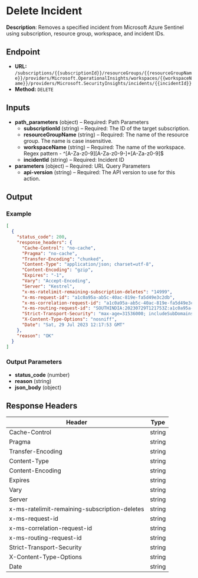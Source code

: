 # Delete Incident

**Description**: Removes a specified incident from Microsoft Azure Sentinel using subscription, resource group, workspace, and incident IDs.

## Endpoint

- **URL:** `/subscriptions/{{subscriptionId}}/resourceGroups/{{resourceGroupName}}/providers/Microsoft.OperationalInsights/workspaces/{{workspaceName}}/providers/Microsoft.SecurityInsights/incidents/{{incidentId}}`
- **Method:** `DELETE`
## Inputs

- **path_parameters** (object) – Required: Path Parameters
  - **subscriptionId** (string) – Required: The ID of the target subscription.
  - **resourceGroupName** (string) – Required: The name of the resource group. The name is case insensitive.
  - **workspaceName** (string) – Required: The name of the workspace. Regex pattern - ^[A-Za-z0-9][A-Za-z0-9-]+[A-Za-z0-9]$
  - **incidentId** (string) – Required: Incident ID
- **parameters** (object) – Required: URL Query Parameters
  - **api-version** (string) – Required: The API version to use for this action.
## Output

### Example

```json
[
  {
    "status_code": 200,
    "response_headers": {
      "Cache-Control": "no-cache",
      "Pragma": "no-cache",
      "Transfer-Encoding": "chunked",
      "Content-Type": "application/json; charset=utf-8",
      "Content-Encoding": "gzip",
      "Expires": "-1",
      "Vary": "Accept-Encoding",
      "Server": "Kestrel",
      "x-ms-ratelimit-remaining-subscription-deletes": "14999",
      "x-ms-request-id": "a1c0a95a-ab5c-40ac-819e-fa5d49e3c2db",
      "x-ms-correlation-request-id": "a1c0a95a-ab5c-40ac-819e-fa5d49e3c2db",
      "x-ms-routing-request-id": "SOUTHINDIA:20230729T121753Z:a1c0a95a-ab5c-40ac-819e-fa5d49e3c2db",
      "Strict-Transport-Security": "max-age=31536000; includeSubDomains",
      "X-Content-Type-Options": "nosniff",
      "Date": "Sat, 29 Jul 2023 12:17:53 GMT"
    },
    "reason": "OK"
  }
]
```
### Output Parameters

- **status_code** (number)
- **reason** (string)
- **json_body** (object)
## Response Headers

| Header | Type |
|--------|------|
| Cache-Control | string |
| Pragma | string |
| Transfer-Encoding | string |
| Content-Type | string |
| Content-Encoding | string |
| Expires | string |
| Vary | string |
| Server | string |
| x-ms-ratelimit-remaining-subscription-deletes | string |
| x-ms-request-id | string |
| x-ms-correlation-request-id | string |
| x-ms-routing-request-id | string |
| Strict-Transport-Security | string |
| X-Content-Type-Options | string |
| Date | string |